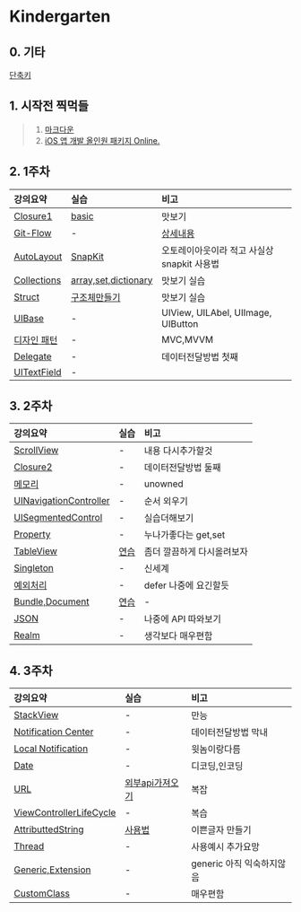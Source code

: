 # Kindergarten

## 0. 기타
[단축키]()

## 1. 시작전 찍먹들
> 1. [마크다운](https://github.com/kinest1997/Kindergarden/blob/main/Markdown.md#%EC%A7%84%EC%A7%9C-%EC%99%95%EC%A0%9C%EB%AA%A9)  
> 2. [iOS 앱 개발 올인원 패키지 Online.](https://github.com/kinest1997/Kindergarden/blob/main/Swift%20Basic.md)

## 2. 1주차 

| 강의요약 | 실습 | 비고 | 
| :--- | :---| :--- |
| [Closure1](https://github.com/kinest1997/Kindergarten/blob/main/1.%20First%20week/Closure.md#closure) | [basic](https://github.com/kinest1997/Kindergarten/blob/main/1.%20First%20week/Closure.md#4-%EA%B8%B0%ED%83%80-%EC%97%B0%EC%8A%B5) | 맛보기 |
| [Git-Flow](https://github.com/kinest1997/Kindergarten/blob/main/1.%20First%20week/Git-Flow.md#git-flow) | - | [상세내용](https://techblog.woowahan.com/2553/) |
| [AutoLayout](https://github.com/kinest1997/Kindergarten/blob/main/1.%20First%20week/AutoLayOut.md#autolayout) | [SnapKit](https://github.com/kinest1997/Kindergarten/blob/main/1.%20First%20week/AutoLayOut.md#%EC%82%AC%EC%9A%A9%EB%B2%95)	| 오토레이아웃이라 적고 사실상 snapkit 사용법|
| [Collections](https://github.com/kinest1997/Kindergarten/blob/main/0.%20Precede/Swift%20Basic.md#10-array) | [array,set,dictionary](https://github.com/kinest1997/Kindergarten/blob/main/1.%20First%20week/collections.swift) | 맛보기 실습 | 
| [Struct](https://github.com/kinest1997/Kindergarten/blob/main/0.%20Precede/Swift%20Basic.md#14-struct) | [구조체만들기](https://github.com/kinest1997/Kindergarten/blob/main/1.%20First%20week/struct.swift) | 맛보기 실습 | 
| [UIBase](https://github.com/kinest1997/Kindergarten/blob/main/1.%20First%20week/UIBase.md#uibase) | - | UIView, UILAbel, UIImage, UIButton | 
| [디자인 패턴](https://github.com/kinest1997/Kindergarten/blob/main/1.%20First%20week/%EB%94%94%EC%9E%90%EC%9D%B8%20%ED%8C%A8%ED%84%B4.md#%EB%94%94%EC%9E%90%EC%9D%B8-%ED%8C%A8%ED%84%B4) | - | MVC,MVVM |
| [Delegate](https://github.com/kinest1997/Kindergarten/blob/main/1.%20First%20week/Delegate.md#delegate) | - | 데이터전달방법 첫째 |
| [UITextField]() | - | |

## 3. 2주차

| 강의요약 | 실습 | 비고 | 
| :--- | :---| :--- |
| [ScrollView](https://github.com/kinest1997/Kindergarten/blob/main/2.%20Second%20week/ScrollView.md#scrollview) | - | 내용 다시추가할것 |
| [Closure2](https://github.com/kinest1997/Kindergarten/blob/main/2.%20Second%20week/Closure2.md#closure2) | - | 데이터전달방법 둘째 |
| [메모리](https://github.com/kinest1997/Kindergarten/blob/main/2.%20Second%20week/%EB%A9%94%EB%AA%A8%EB%A6%AC.md#%EB%A9%94%EB%AA%A8%EB%A6%AC) | - | unowned |
| [UINavigationController](https://github.com/kinest1997/Kindergarten/blob/main/2.%20Second%20week/UINavigationController.md#uinavigationcontroller) | - | 순서 외우기 |
| [UISegmentedControl](https://github.com/kinest1997/Kindergarten/blob/main/2.%20Second%20week/UISegmentedControl.md#uisegmentedcontrolmd) | - | 실습더해보기 |
| [Property](https://github.com/kinest1997/Kindergarten/blob/main/2.%20Second%20week/Property.md#property) | - | 누나가좋다는 get,set |
| [TableView](https://github.com/kinest1997/Kindergarten/blob/main/2.%20Second%20week/TableView.md#tableview) | [연습](https://github.com/kinest1997/Kindergarten/blob/main/2.%20Second%20week/TableView.md#%EC%97%B0%EC%8A%B5) | 좀더 깔끔하게 다시올려보자 |
| [Singleton](https://github.com/kinest1997/Kindergarten/blob/main/2.%20Second%20week/Singleton.md#singleton) | - | 신세계 |
| [예외처리](https://github.com/kinest1997/Kindergarten/blob/main/2.%20Second%20week/Throw.md#%EC%98%88%EC%99%B8%EC%B2%98%EB%A6%AC) | - | defer 나중에 요긴할듯 |
| [Bundle,Document](https://github.com/kinest1997/Kindergarten/blob/main/2.%20Second%20week/BundleAndDocuments.md#bundle) | [연습](https://github.com/kinest1997/Kindergarten/blob/main/2.%20Second%20week/BundleAndDocuments.md#%EB%B2%88%EB%93%A4%EC%9D%98-plist-%EB%A5%BC-document-%ED%8F%B4%EB%8D%94%EB%A1%9C-%EB%B3%B5%EC%82%AC%ED%95%98%EA%B8%B0) | - |
| [JSON](https://github.com/kinest1997/Kindergarten/blob/main/2.%20Second%20week/JSON.md#jsonxml) | - | 나중에 API 따와보기 |
| [Realm](https://github.com/kinest1997/Kindergarten/blob/main/2.%20Second%20week/Realm.md#realm) | - | 생각보다 매우편함 | 

## 4. 3주차

| 강의요약 | 실습 | 비고 | 
| :--- | :---| :--- |
| [StackView](https://github.com/kinest1997/Kindergarten/blob/main/3.%20Third%20week/UIStackView.md#stackview) | - | 만능 |
| [Notification Center](https://github.com/kinest1997/Kindergarten/blob/main/3.%20Third%20week/Notification%20Center.md#notification-center) | - | 데이터전달방법 막내 |
| [Local Notification](https://github.com/kinest1997/Kindergarten/blob/main/3.%20Third%20week/Local%20Notification.md#local-notification) | - | 윗놈이랑다름 |
| [Date](https://github.com/kinest1997/Kindergarten/blob/main/3.%20Third%20week/Date.md#date) | - | 디코딩,인코딩 |
| [URL](https://github.com/kinest1997/Kindergarten/blob/main/3.%20Third%20week/URL.md#url) | [외부api가져오기](https://github.com/kinest1997/Kindergarten/blob/main/3.%20Third%20week/URL.md#%EC%99%B8%EB%B6%80-api-%EC%82%AC%EC%9A%A9%EB%B0%A9%EB%B2%95) | 복잡 | 
| [ViewControllerLifeCycle](https://github.com/kinest1997/Kindergarten/blob/main/3.%20Third%20week/ViewLifeCycle.md#viewcontroller-life-cycle) | - | 복습 |
| [AttributtedString](https://github.com/kinest1997/Kindergarten/blob/main/3.%20Third%20week/AttributedString.md#attributtedstring) | [사용법](https://github.com/kinest1997/Kindergarten/blob/main/3.%20Third%20week/AttributedString.md#%EC%82%AC%EC%9A%A9%EB%B0%A9%EB%B2%95) | 이쁜글자 만들기 |
| [Thread](https://github.com/kinest1997/Kindergarten/blob/main/3.%20Third%20week/Thread.md#thread) | - | 사용예시 추가요망 |
| [Generic,Extension](https://github.com/kinest1997/Kindergarten/blob/main/3.%20Third%20week/Generic%2Cextension.md#generic) | - | generic 아직 익숙하지않음 |
| [CustomClass](https://github.com/kinest1997/Kindergarten/blob/main/3.%20Third%20week/CustomClass.md#customclass) | - | 매우편함 |









